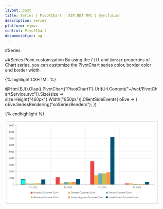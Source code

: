 ```yaml
---
layout: post
title: Series | PivotChart | ASP.NET MVC | Syncfusion
description: series
platform: ejmvc
control: PivotChart
documentation: ug
---
```


#Series

##Series Point customization
By using the `Fill` and `Border` properties of Chart series, you can customize the PivotChart series color, border color and border width.
 
{% highlight CSHTML %}

@Html.EJ().Olap().PivotChart("PivotChart1").Url(Url.Content("~/wcf/PivotChartService.svc")).Size(size => size.Height("460px").Width("950px")).ClientSideEvents(
    oEve => { oEve.SeriesRendering("onSeriesRenders"); })
<script>
   function onSeriesRenders(args) {
      this.model.series[0].points[0].fill = "aqua";
      this.model.series[0].points[0].border = {
        color: "black",
         width: 2
      };
   }
</script>

{% endhighlight %}

![](Series_images/Series_img1.png)
